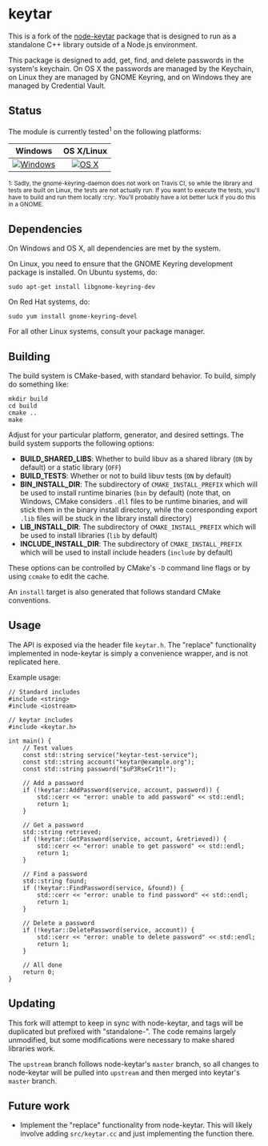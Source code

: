 # keytar

This is a fork of the [node-keytar](https://github.com/atom/node-keytar) package
that is designed to run as a standalone C++ library outside of a Node.js
environment.  

This package is designed to add, get, find, and delete passwords in the system's
keychain.  On OS X the passwords are managed by the Keychain, on Linux they are
managed by GNOME Keyring, and on Windows they are managed by Credential Vault.


## Status

The module is currently tested<sup>1</sup> on the following platforms:

| Windows                           | OS X/Linux                             |
| :-------------------------------: | :------------------------------------: |
| [![Windows][win-badge]][win-link] | [![OS X][osx-lin-badge]][osx-lin-link] |

[win-badge]: https://ci.appveyor.com/api/projects/status/8ck7jhmx0p2d8qcn/branch/master?svg=true "AppVeyor build status"
[win-link]:  https://ci.appveyor.com/project/havoc-io/keytar/branch/master "AppVeyor build status"
[osx-lin-badge]: https://travis-ci.org/havoc-io/keytar.svg?branch=master "Travis CI build status"
[osx-lin-link]:  https://travis-ci.org/havoc-io/keytar "Travis CI build status"

<sup>
1: Sadly, the gnome-keyring-daemon does not work on Travis CI, so while the
library and tests are built on Linux, the tests are not actually run.  If you
want to execute the tests, you'll have to build and run them locally :cry:.
You'll probably have a lot better luck if you do this in a GNOME.
</sup>


## Dependencies

On Windows and OS X, all dependencies are met by the system.

On Linux, you need to ensure that the GNOME Keyring development package is
installed.  On Ubuntu systems, do:

    sudo apt-get install libgnome-keyring-dev

On Red Hat systems, do:

    sudo yum install gnome-keyring-devel

For all other Linux systems, consult your package manager.


## Building

The build system is CMake-based, with standard behavior.  To build, simply do
something like:

    mkdir build
    cd build
    cmake ..
    make

Adjust for your particular platform, generator, and desired settings.  The build
system supports the following options:

- **BUILD_SHARED_LIBS**: Whether to build libuv as a shared library (`ON` by
  default) or a static library (`OFF`)
- **BUILD_TESTS**: Whether or not to build libuv tests (`ON` by default)
- **BIN_INSTALL_DIR**: The subdirectory of `CMAKE_INSTALL_PREFIX` which will be
  used to install runtime binaries (`bin` by default) (note that, on Windows,
  CMake considers `.dll` files to be runtime binaries, and will stick them in
  the binary install directory, while the corresponding export `.lib` files will
  be stuck in the library install directory)
- **LIB_INSTALL_DIR**: The subdirectory of `CMAKE_INSTALL_PREFIX` which will be
  used to install libraries (`lib` by default)
- **INCLUDE_INSTALL_DIR**: The subdirectory of `CMAKE_INSTALL_PREFIX` which will
  be used to install include headers (`include` by default)

These options can be controlled by CMake's `-D` command line flags or by using
`ccmake` to edit the cache.

An `install` target is also generated that follows standard CMake conventions.


## Usage

The API is exposed via the header file `keytar.h`.  The "replace" functionality
implemented in node-keytar is simply a convenience wrapper, and is not
replicated here.

Example usage:

    // Standard includes
    #include <string>
    #include <iostream>

    // keytar includes
    #include <keytar.h>

    int main() {
        // Test values
        const std::string service("keytar-test-service");
        const std::string account("keytar@example.org");
        const std::string password("$uP3RseCr1t!");

        // Add a password
        if (!keytar::AddPassword(service, account, password)) {
            std::cerr << "error: unable to add password" << std::endl;
            return 1;
        }

        // Get a password
        std::string retrieved;
        if (!keytar::GetPassword(service, account, &retrieved)) {
            std::cerr << "error: unable to get password" << std::endl;
            return 1;
        }

        // Find a password
        std::string found;
        if (!keytar::FindPassword(service, &found)) {
            std::cerr << "error: unable to find password" << std::endl;
            return 1;
        }

        // Delete a password
        if (!keytar::DeletePassword(service, account)) {
            std::cerr << "error: unable to delete password" << std::endl;
            return 1;
        }

        // All done
        return 0;
    }


## Updating

This fork will attempt to keep in sync with node-keytar, and tags will be
duplicated but prefixed with "standalone-".  The code remains largely
unmodified, but some modifications were necessary to make shared libraries work.

The `upstream` branch follows node-keytar's `master` branch, so all changes to
node-keytar will be pulled into `upstream` and then merged into keytar's
`master` branch.


## Future work

- Implement the "replace" functionality from node-keytar.  This will likely
  involve adding `src/keytar.cc` and just implementing the function there.
